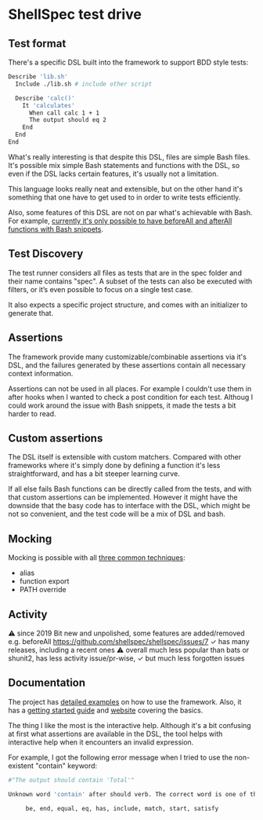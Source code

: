 # ShellSpec test drive

## Test format

There's a specific DSL built into the framework to support BDD style tests:

```bash
Describe 'lib.sh'
  Include ./lib.sh # include other script

  Describe 'calc()'
    It 'calculates'
      When call calc 1 + 1
      The output should eq 2
    End
  End
End
```

What's really interesting is that despite this DSL, files are simple Bash files. It's possible mix simple
Bash statements and functions with the DSL, so even if the DSL lacks certain features, it's usually not a limitation.

This language looks really neat and extensible, but on the other hand it's something that one have to get used to
in order to write tests efficiently.

Also, some features of this DSL are not on par what's achievable with Bash. For example, [currently it's only possible
to have beforeAll and afterAll functions with Bash snippets](https://github.com/shellspec/shellspec/issues/7).


## Test Discovery

The test runner considers all files as tests that are in the spec folder and their name contains "spec".
A subset of the tests can also be executed with filters, or it’s even possible to focus on a single test case.

It also expects a specific project structure, and comes with an initializer to generate that.


## Assertions

The framework provide many customizable/combinable assertions via it's DSL, and the failures generated by these assertions
contain all necessary context information.

Assertions can not be used in all places. For example I couldn't use them in after hooks when I wanted to check a post condition
for each test. Althoug I could work around the issue with Bash snippets, it made the tests a bit harder to read.


## Custom assertions

The DSL itself is extensible with custom matchers. Compared with other frameworks where it's simply done by defining a function
it's less straightforward, and has a bit steeper learning curve.

If all else fails Bash functions can be directly called from the tests, and with that custom assertions can be implemented.
However it might have the downside that the basy code has to interface with the DSL, which might be not so convenient,
and the test code will be a mix of DSL and bash. 


## Mocking

Mocking is possible with all [three common techniques](https://github.com/dodie/testing-in-bash/tree/master/mocking):

- alias
- function export
- PATH override


## Activity

⚠️ since 2019
Bit new and unpolished, some features are added/removed e.g. beforeAll
https://github.com/shellspec/shellspec/issues/7
✓ has many releases, including a recent ones
⚠️ overall much less popular than bats or shunit2, has less activity issue/pr-wise,
✓ but much less forgotten issues


## Documentation

The project has [detailed examples](https://github.com/shellspec/shellspec/tree/master/sample/spec) on how to use the framework.
Also, it has a [getting started guide](https://github.com/shellspec/shellspec/) and [website](https://shellspec.info/) covering the
basics.

The thing I like the most is the interactive help. Although it's a bit confusing at first what assertions are available in the DSL, the tool helps with interactive help when it encounters an invalid expression.

For example, I got the following error message when I tried to use the non-existent "contain" keyword:

```bash
#"The output should contain 'Total'"

Unknown word 'contain' after should verb. The correct word is one of the following.
            
     be, end, equal, eq, has, include, match, start, satisfy
```

